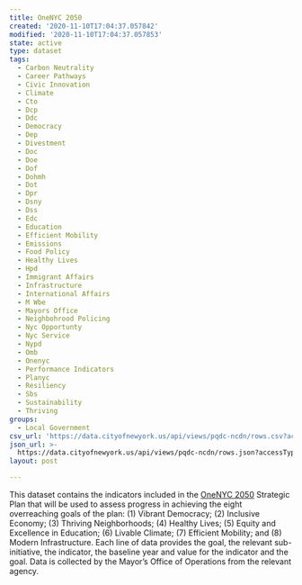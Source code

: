 ```yaml
---
title: OneNYC 2050
created: '2020-11-10T17:04:37.057842'
modified: '2020-11-10T17:04:37.057853'
state: active
type: dataset
tags:
  - Carbon Neutrality
  - Career Pathways
  - Civic Innovation
  - Climate
  - Cto
  - Dcp
  - Ddc
  - Democracy
  - Dep
  - Divestment
  - Doc
  - Doe
  - Dof
  - Dohmh
  - Dot
  - Dpr
  - Dsny
  - Dss
  - Edc
  - Education
  - Efficient Mobility
  - Emissions
  - Food Policy
  - Healthy Lives
  - Hpd
  - Immigrant Affairs
  - Infrastructure
  - International Affairs
  - M Wbe
  - Mayors Office
  - Neighbohrood Policing
  - Nyc Opportunty
  - Nyc Service
  - Nypd
  - Omb
  - Onenyc
  - Performance Indicators
  - Planyc
  - Resiliency
  - Sbs
  - Sustainability
  - Thriving
groups:
  - Local Government
csv_url: 'https://data.cityofnewyork.us/api/views/pqdc-ncdn/rows.csv?accessType=DOWNLOAD'
json_url: >-
  https://data.cityofnewyork.us/api/views/pqdc-ncdn/rows.json?accessType=DOWNLOAD
layout: post

---
```

This dataset contains the indicators included in the <a href="http://onenyc.cityofnewyork.us/strategies/onenyc-2050/">OneNYC 2050</a> Strategic Plan that will be used to assess progress in achieving the eight overreaching goals of the plan: (1) Vibrant Democracy; (2) Inclusive Economy; (3) Thriving Neighborhoods; (4) Healthy Lives; (5) Equity and Excellence in Education; (6) Livable Climate; (7) Efficient Mobility; and (8) Modern Infrastructure. Each line of data provides the goal, the relevant sub-initiative, the indicator, the baseline year and value for the indicator and the goal. Data is collected by the Mayor’s Office of Operations from the relevant agency.
